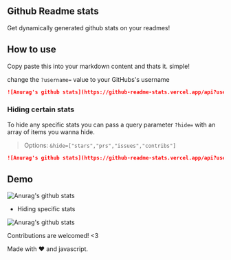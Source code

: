 ## Github Readme stats

Get dynamically generated github stats on your readmes!

## How to use

Copy paste this into your markdown content and thats it. simple!

change the `?username=` value to your GitHubs's username

```md
![Anurag's github stats](https://github-readme-stats.vercel.app/api?username=anuraghazra)
```

### Hiding certain stats

To hide any specific stats you can pass a query parameter `?hide=` with an array of items you wanna hide.

> Options: `&hide=["stars","prs","issues","contribs"]`

```md
![Anurag's github stats](https://github-readme-stats.vercel.app/api?username=anuraghazra&hide=["contribs","prs"])
```

## Demo

![Anurag's github stats](https://github-readme-stats.vercel.app/api?username=anuraghazra)

- Hiding specific stats

![Anurag's github stats](https://github-readme-stats.vercel.app/api?username=anuraghazra&hide=["contribs","issues"])

Contributions are welcomed! <3

Made with :heart: and javascript.
